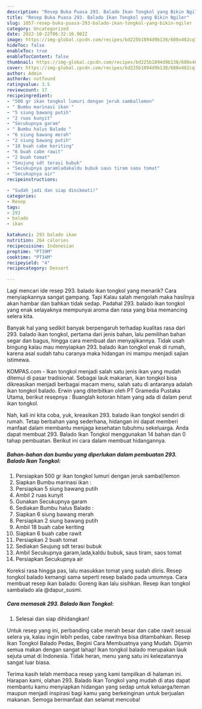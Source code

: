 ```yaml
---
description: "Resep Buka Puasa 293. Balado Ikan Tongkol yang Bikin Ngiler"
title: "Resep Buka Puasa 293. Balado Ikan Tongkol yang Bikin Ngiler"
slug: 1057-resep-buka-puasa-293-balado-ikan-tongkol-yang-bikin-ngiler
category: Uncategorized
date: 2022-10-22T06:32:16.982Z
image: https://img-global.cpcdn.com/recipes/bd225b1894d9b138/680x482cq70/293-balado-ikan-tongkol-foto-resep-utama.jpg
hideToc: false
enableToc: true
enableTocContent: false
thumbnail: https://img-global.cpcdn.com/recipes/bd225b1894d9b138/680x482cq70/293-balado-ikan-tongkol-foto-resep-utama.jpg
cover: https://img-global.cpcdn.com/recipes/bd225b1894d9b138/680x482cq70/293-balado-ikan-tongkol-foto-resep-utama.jpg
author: Admin
authorAv: notfound
ratingvalue: 3.5
reviewcount: 17
recipeingredient:
- "500 gr ikan tongkol lumuri dengan jeruk samballemon"
- " Bumbu marinasi ikan "
- "5 siung bawang putih"
- "2 ruas kunyit"
- "Secukupnya garam"
- " Bumbu halus Balado "
- "6 siung bawang merah"
- "2 siung bawang putih"
- "18 buah cabe keriting"
- "6 buah cabe rawit"
- "2 buah tomat"
- "Seujung sdt terasi bubuk"
- "Secukupnya garamladakaldu bubuk saus tiram saos tomat"
- "Secukupnya air"
recipeinstructions:

- "Sudah jadi dan siap dinikmati!"
categories:
- Resep
tags:
- 293
- balado
- ikan

katakunci: 293 balado ikan 
nutrition: 264 calories
recipecuisine: Indonesian
preptime: "PT39M"
cooktime: "PT34M"
recipeyield: "4"
recipecategory: Dessert

---
```



Lagi mencari ide resep 293. balado ikan tongkol yang menarik? Cara menyiapkannya sangat gampang. Tapi Kalau salah mengolah maka hasilnya akan hambar dan bahkan tidak sedap. Padahal 293. balado ikan tongkol yang enak selayaknya mempunyai aroma dan rasa yang bisa memancing selera kita.


Banyak hal yang sedikit banyak berpengaruh terhadap kualitas rasa dari 293. balado ikan tongkol, pertama dari jenis bahan, lalu pemilihan bahan segar dan bagus, hingga cara membuat dan menyajikannya. Tidak usah bingung kalau mau menyiapkan 293. balado ikan tongkol enak di rumah, karena asal sudah tahu caranya maka hidangan ini mampu menjadi sajian istimewa.

KOMPAS.com - Ikan tongkol menjadi salah satu jenis ikan yang mudah ditemui di pasar tradisional. Sebagai lauk makanan, ikan tongkol bisa dikreasikan menjadi berbagai macam menu, salah satu di antaranya adalah ikan tongkol balado. Erwin yang diterbitkan oleh PT Gramedia Pustaka Utama, berikut resepnya : Buanglah kotoran hitam yang ada di dalam perut ikan tongkol.


Nah, kali ini kita coba, yuk, kreasikan 293. balado ikan tongkol sendiri di rumah. Tetap berbahan yang sederhana, hidangan ini dapat memberi manfaat dalam membantu menjaga kesehatan tubuhmu sekeluarga. Anda dapat membuat 293. Balado Ikan Tongkol menggunakan 14 bahan dan 0 tahap pembuatan. Berikut ini cara dalam membuat hidangannya.

<!--inarticleads1-->

##### Bahan-bahan dan bumbu yang diperlukan dalam pembuatan 293. Balado Ikan Tongkol:

1. Persiapkan 500 gr ikan tongkol lumuri dengan jeruk sambal/lemon
1. Siapkan  Bumbu marinasi ikan :
1. Persiapkan 5 siung bawang putih
1. Ambil 2 ruas kunyit
1. Gunakan Secukupnya garam
1. Sediakan  Bumbu halus Balado :
1. Siapkan 6 siung bawang merah
1. Persiapkan 2 siung bawang putih
1. Ambil 18 buah cabe keriting
1. Siapkan 6 buah cabe rawit
1. Persiapkan 2 buah tomat
1. Sediakan Seujung sdt terasi bubuk
1. Ambil Secukupnya garam,lada,kaldu bubuk, saus tiram, saos tomat
1. Persiapkan Secukupnya air


Koreksi rasa hingga pas, lalu masukkan tomat yang sudah diiris. Resep tongkol balado kemangi sama seperti resep balado pada umumnya. Cara membuat resep ikan balado: Goreng ikan lalu sisihkan. Resep ikan tongkol sambalado ala @dapur_susmi. 

<!--inarticleads2-->

##### Cara memasak 293. Balado Ikan Tongkol:


1. Selesai dan siap dihidangkan!

Untuk resep yang ini, perbanding cabe merah besar dan cabe rawit sesuai selera ya, kalau ingin lebih pedas, cabe rawitnya bisa ditambahkan. Resep Ikan Tongkol Balado Pedas, Begini Cara Membuatnya yang Mudah. Dijamin semua makan dengan sangat lahap! Ikan tongkol balado merupakan lauk sejuta umat di Indonesia. Tidak heran, menu yang satu ini kelezatannya sangat luar biasa. 

Terima kasih telah membaca resep yang kami tampilkan di halaman ini. Harapan kami, olahan 293. Balado Ikan Tongkol yang mudah di atas dapat membantu kamu menyiapkan hidangan yang sedap untuk keluarga/teman maupun menjadi inspirasi bagi kamu yang berkeinginan untuk berjualan makanan. Semoga bermanfaat dan selamat mencoba!
